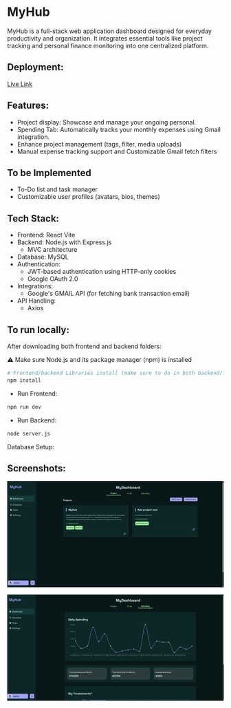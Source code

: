# MyHub
MyHub is a full-stack web application dashboard designed for everyday productivity and organization. It integrates essential tools like project tracking and personal finance monitoring into one centralized platform.



## Deployment:
[Live Link](https://myhub-2025.netlify.app/)

## Features:
- Project display: Showcase and manage your ongoing personal.
- Spending Tab: Automatically tracks your monthly expenses using Gmail integration.
- Enhance project management (tags, filter, media uploads)
- Manual expense tracking support and Customizable Gmail fetch filters

## To be Implemented
- To-Do list and task manager
- Customizable user profiles (avatars, bios, themes)

## Tech Stack:
- Frontend: React Vite
- Backend: Node.js with Express.js
  - MVC architecture
- Database: MySQL
- Authentication:
  - JWT-based authentication using HTTP-only cookies
  - Google OAuth 2.0
- Integrations:
  - Google's GMAIL API (for fetching bank transaction email)
- API Handling:
  - Axios
 
## To run locally:
After downloading both frontend and backend folders:

⚠️ Make sure Node.js and its package manager (npm) is installed
```bash
# Frontend/backend Libraries install (make sure to do in both backend/frontend folders)
npm install
```
- Run Frontend:
```bash
npm run dev
```
- Run Backend:
```bash
node server.js
```

Database Setup:

## Screenshots:
![alt text](https://github.com/HaekalMadani/MyHub/blob/main/img/ProjectDash.png?raw=true)

![at text](https://github.com/HaekalMadani/MyHub/blob/main/img/SpendingDash.png?raw=true)



